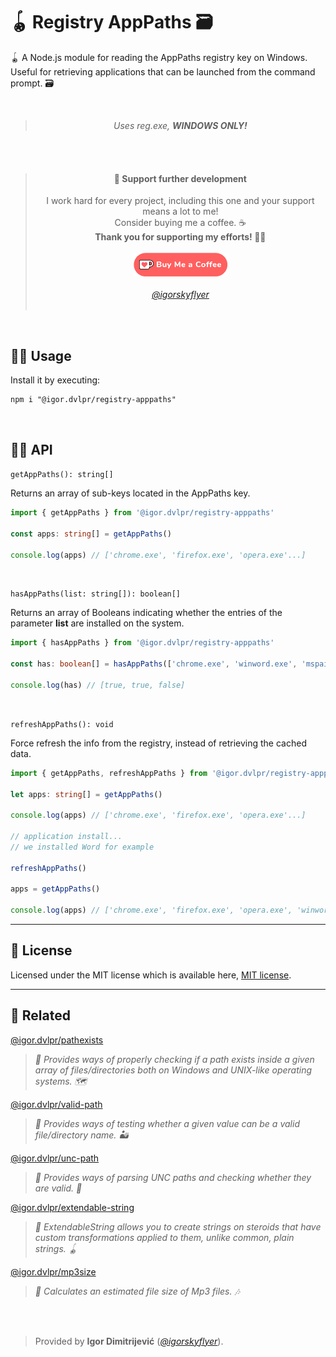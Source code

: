 # 🪀 Registry AppPaths 🗃

🪀 A Node.js module for reading the AppPaths registry key on Windows. Useful for retrieving applications that can be launched from the command prompt. 🗃

<br>

<blockquote align="center">
<em>Uses reg.exe, <strong>WINDOWS ONLY!</strong></em>
</blockquote>

<br>
<br>

<div align="center">
	<blockquote>
		<h4>💖 Support further development</h4>
		<span>I work hard for every project, including this one and your support means a lot to me!
		<br>
		Consider buying me a coffee. ☕
		<br>
		<strong>Thank you for supporting my efforts! 🙏😊</strong></span>
		<br>
		<br>
		<a href="https://ko-fi.com/igorskyflyer" target="_blank"><img src="https://raw.githubusercontent.com/igorskyflyer/igorskyflyer/main/assets/ko-fi.png" alt="Donate to igorskyflyer" width="150"></a>
		<br>
		<br>
		<a href="https://github.com/igorskyflyer"><em>@igorskyflyer</em></a>
		<br>
		<br>
	</blockquote>
</div>

<br>

## 🕵🏼 Usage

Install it by executing:

```shell
npm i "@igor.dvlpr/registry-apppaths"
```

<br>

## 🤹🏼 API


`getAppPaths(): string[]`

Returns an array of sub-keys located in the AppPaths key.

```ts
import { getAppPaths } from '@igor.dvlpr/registry-apppaths'

const apps: string[] = getAppPaths()

console.log(apps) // ['chrome.exe', 'firefox.exe', 'opera.exe'...]
```

<br>

`hasAppPaths(list: string[]): boolean[]`

Returns an array of Booleans indicating whether the entries of the parameter **list** are installed on the system.

```ts
import { hasAppPaths } from '@igor.dvlpr/registry-apppaths'

const has: boolean[] = hasAppPaths(['chrome.exe', 'winword.exe', 'mspaintTYPO.exe'])

console.log(has) // [true, true, false]
```

<br>

`refreshAppPaths(): void`

Force refresh the info from the registry, instead of retrieving the cached data.

```ts
import { getAppPaths, refreshAppPaths } from '@igor.dvlpr/registry-apppaths'

let apps: string[] = getAppPaths()

console.log(apps) // ['chrome.exe', 'firefox.exe', 'opera.exe'...]

// application install...
// we installed Word for example

refreshAppPaths()

apps = getAppPaths()

console.log(apps) // ['chrome.exe', 'firefox.exe', 'opera.exe', 'winword.exe'...]
```

---

## 🪪 License

Licensed under the MIT license which is available here, [MIT license](https://github.com/igorskyflyer/npm-registry-apppaths/blob/main/LICENSE).

---

## 🧬 Related

[@igor.dvlpr/pathexists](https://www.npmjs.com/package/@igor.dvlpr/pathexists)

> _🧲 Provides ways of properly checking if a path exists inside a given array of files/directories both on Windows and UNIX-like operating systems. 🗺_

[@igor.dvlpr/valid-path](https://www.npmjs.com/package/@igor.dvlpr/valid-path)

> _🧰 Provides ways of testing whether a given value can be a valid file/directory name. 🏜_

[@igor.dvlpr/unc-path](https://www.npmjs.com/package/@igor.dvlpr/unc-path)

> _🥽 Provides ways of parsing UNC paths and checking whether they are valid. 🎱_

[@igor.dvlpr/extendable-string](https://www.npmjs.com/package/@igor.dvlpr/extendable-string)

> _🦀 ExtendableString allows you to create strings on steroids that have custom transformations applied to them, unlike common, plain strings. 🪀_

[@igor.dvlpr/mp3size](https://www.npmjs.com/package/@igor.dvlpr/mp3size)

> _🧮 Calculates an estimated file size of Mp3 files. 🎶_

<br>
<br>

>
> Provided by **Igor Dimitrijević** ([*@igorskyflyer*](https://github.com/igorskyflyer/)).
>
